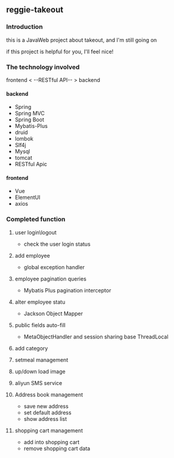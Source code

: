 ## reggie-takeout
### Introduction
this is a JavaWeb project about takeout, and I'm still going on

if this project is helpful for you, I'll feel nice!
### The technology involved

frontend < --RESTful API-- > backend

#### backend
- Spring
- Spring MVC
- Spring Boot
- Mybatis-Plus
- druid
- lombok
- Slf4j
- Mysql
- tomcat
- RESTful Apic

#### frontend
- Vue
- ElementUI
- axios
### Completed function

1. user login\logout
    - check the user login status
   
2. add employee
    - global exception handler
   
3. employee pagination queries
    - Mybatis Plus pagination interceptor

4. alter employee statu
    - Jackson Object Mapper
   
5. public fields auto-fill
    - MetaObjectHandler and session sharing base ThreadLocal 
   
6. add category

7. setmeal management

8. up/down load image

9. aliyun SMS service

10. Address book management
    - save new address
    - set default address 
    - show address list
11. shopping cart management
    - add into shopping cart
    - remove shopping cart data
